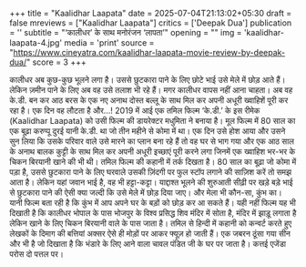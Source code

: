 +++
title = "Kaalidhar Laapata"
date = 2025-07-04T21:13:02+05:30
draft = false
mreviews = ["Kaalidhar Laapata"]
critics = ['Deepak Dua']
publication = ''
subtitle = "‘कालीधर’ के साथ मनोरंजन ‘लापता’"
opening = ""
img = 'kaalidhar-laapata-4.jpg'
media = 'print'
source = "https://www.cineyatra.com/kaalidhar-laapata-movie-review-by-deepak-dua/"
score = 3
+++

कालीधर अब कुछ-कुछ भूलने लगा है। उससे छुटकारा पाने के लिए छोटे भाई उसे मेले में छोड़ आते हैं। लेकिन ज़मीन पाने के लिए अब वह उसे तलाश भी रहे हैं। मगर कालीधर वापस नहीं आना चाहता। अब वह के.डी. बन कर आठ बरस के एक नए अनाथ दोस्त बल्लू के साथ मिल कर अपनी अधूरी ख्वाहिशें पूरी कर रहा है। एक दिन वह लौटता है और…! 2019 में आई एक तमिल फिल्म ‘के.डी.’ के इस रीमेक (Kaalidhar Laapata) को उसी फिल्म की डायरेक्टर मधुमिता ने बनाया है। मूल फिल्म में 80 साल का एक बूढ़ा करुप्पू दुरई यानी के.डी. था जो तीन महीने से कोमा में था। एक दिन उसे होश आया और उसने सुन लिया कि उसके परिवार वाले उसे मारने का प्लान बना रहे हैं तो वह घर से भाग गया और एक आठ साल के अनाथ बालक कुट्टी के साथ मिल कर अपनी अधूरी इच्छाएं पूरी करने लगा जिनमें एक ख्वाहिश भर-भर के चिकन बिरयानी खाने की भी थी। तमिल फिल्म की कहानी में तर्क दिखता है। 80 साल का बूढ़ा जो कोमा में पड़ा है, उससे छुटकारा पाने के लिए घरवाले उसकी ज़िंदगी पर फुल स्टॉप लगाने की साज़िश करें तो समझ आता है। लेकिन यहां जवान भाई है, वह भी हट्टा-कट्टा। याद्दाश्त भूलने की शुरुआती सीढ़ी पर खड़े बड़े भाई से छुटकारा पाने की ऐसी क्या जल्दी कि उसे मेले में छोड़ दिया जाए। और मेला भी कौन-सा, कुंभ का। यानी फिल्म बता रही है कि कुंभ में आप अपने घर के बड़ों को छोड़ कर आ सकते हैं। यही नहीं फिल्म यह भी दिखाती है कि कालीधर भोपाल के पास भोजपुर के विश्व प्रसिद्ध शिव मंदिर में सोता है, मंदिर में झाड़ू लगाता है लेकिन खाने के लिए चिकन बिरयानी वाले के पास जाता है। तमिल से हिन्दी में कहानी को कन्वर्ट करते हुए लेखकों के दिमाग की बत्तियां अक्सर ऐसे ही मोड़ों पर आकर फ्यूज़ हो जाती हैं। एक जबरन ठूंसा गया सीन और भी है जो दिखाता है कि भंडारे के लिए आने वाला चावल पंडित जी के घर पर जाता है। कत्तई एजेंडा परोस दो पत्तल पर।
